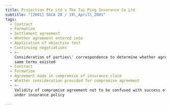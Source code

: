 ```yaml
---
title: Projection Pte Ltd v The Tai Ping Insurance Co Ltd
subtitle: "[2001] SGCA 28 / 19\_April\_2001"
tags:
  - Contract
  - Formation
  - Settlement agreement
  - Whether agreement entered into
  - Application of objective test
  - Continuing negotiations
  - >-
    Consideration of parties\' correspondence to determine whether agreement to
    same terms existed
  - Contract
  - Formation
  - Agreement made in compromise of insurance claim
  - Whether consideration provided for compromise agreement
  - >-
    Validity of compromise agreement not to be confused with success of claim
    under insurance policy

---
```


